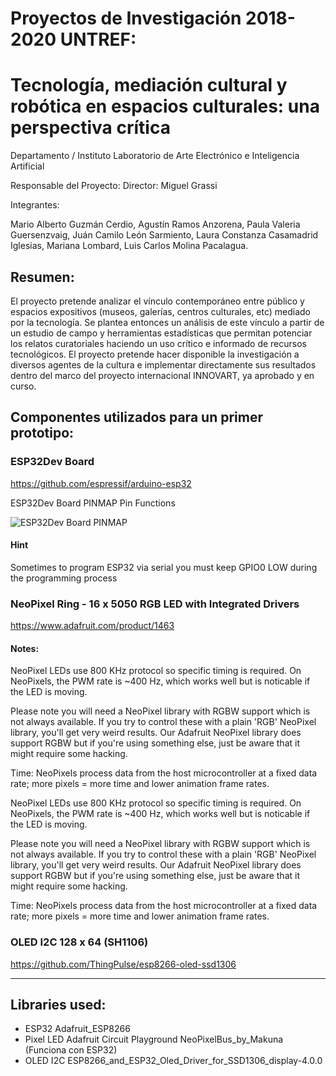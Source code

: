 # Proyectos de Investigación 2018-2020 UNTREF: 
# Tecnología, mediación cultural y robótica en espacios culturales: una perspectiva crítica

Departamento / Instituto Laboratorio de Arte Electrónico e Inteligencia Artificial

Responsable​ ​del​ ​Proyecto: Director: Miguel​ ​Grassi

Integrantes: 

Mario Alberto Guzmán Cerdio,
Agustín Ramos Anzorena,
Paula Valeria Guersenzvaig,
Juán Camilo León Sarmiento,
Laura Constanza Casamadrid Iglesias,
Mariana Lombard,
Luis Carlos Molina Pacalagua.

## Resumen:
El proyecto pretende analizar el vínculo contemporáneo entre público y espacios
expositivos (museos, galerías, centros culturales, etc) mediado por la tecnología. Se
plantea entonces un análisis de este vínculo a partir de un estudio de campo y
herramientas estadísticas que permitan potenciar los relatos curatoriales haciendo un uso
crítico e informado de recursos tecnológicos. El proyecto pretende hacer disponible la
investigación a diversos agentes de la cultura e implementar directamente sus resultados
dentro del marco del proyecto internacional INNOVART, ya aprobado y en curso.

## Componentes utilizados para un primer prototipo:

### ESP32Dev Board
https://github.com/espressif/arduino-esp32

ESP32Dev Board PINMAP
Pin Functions

![ESP32Dev Board PINMAP](https://github.com/espressif/arduino-esp32/raw/master/docs/esp32_pinmap.png)

#### Hint
Sometimes to program ESP32 via serial you must keep GPIO0 LOW during the programming process

### NeoPixel Ring - 16 x 5050 RGB LED with Integrated Drivers
https://www.adafruit.com/product/1463

#### Notes: 
NeoPixel LEDs use 800 KHz protocol so specific timing is required. On NeoPixels, the PWM rate is ~400 Hz, which works well but is noticable if the LED is moving.

Please note you will need a NeoPixel library with RGBW support which is not always available. If you try to control these with a plain 'RGB' NeoPixel library, you'll get very weird results. Our Adafruit NeoPixel library does support RGBW but if you're using something else, just be aware that it might require some hacking.

Time: NeoPixels process data from the host microcontroller at a fixed data rate; more pixels = more time and lower animation frame rates.

NeoPixel LEDs use 800 KHz protocol so specific timing is required. On NeoPixels, the PWM rate is ~400 Hz, which works well but is noticable if the LED is moving.

Please note you will need a NeoPixel library with RGBW support which is not always available. If you try to control these with a plain 'RGB' NeoPixel library, you'll get very weird results. Our Adafruit NeoPixel library does support RGBW but if you're using something else, just be aware that it might require some hacking.

Time: NeoPixels process data from the host microcontroller at a fixed data rate; more pixels = more time and lower animation frame rates.

### OLED I2C 128 x 64 (SH1106)
https://github.com/ThingPulse/esp8266-oled-ssd1306

----------------------

## Libraries used:
- ESP32
   Adafruit_ESP8266
- Pixel LED
    Adafruit Circuit Playground
    NeoPixelBus_by_Makuna (Funciona con ESP32)
- OLED I2C
    ESP8266_and_ESP32_Oled_Driver_for_SSD1306_display-4.0.0
    
 


